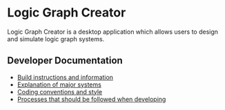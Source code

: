 # Logic Graph Creator
 
Logic Graph Creator is a desktop application which allows users to design and simulate logic graph systems.

## Developer Documentation
- [Build instructions and information](docs/building.md)
- [Explanation of major systems](docs/systems.md)
- [Coding conventions and style](docs/conventions.md)
- [Processes that should be followed when developing](docs/processes.md)
